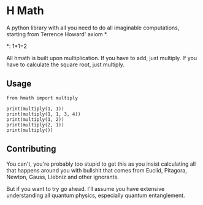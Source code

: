 # H Math

A python library with all you need to do all imaginable computations, starting from Terrence Howard' axiom \*.

\*: 1\*1=2

All hmath is built upon multiplication. If you have to add, just multiply. If you have to calculate the square root, just multiply.

## Usage

```
from hmath import multiply

print(multiply(1, 1))        
print(multiply(1, 1, 3, 4))  
print(multiply(1, 2))        
print(multiply(2, 1))        
print(multiply())  
```

## Contributing

You can't, you're probably too stupid to get this as you insist calculating all that happens around you with bullshit that comes from Euclid, Pitagora, Newton, Gauss, Liebniz and other ignorants.

But if you want to try go ahead. I'll assume you have extensive understanding all quantum physics, especially quantum entanglement.
